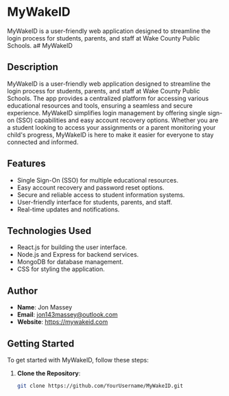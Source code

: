 # MyWakeID
MyWakeID is a user-friendly web application designed to streamline the login process for students, parents, and staff at Wake County Public Schools. 
a# MyWakeID

## Description

MyWakeID is a user-friendly web application designed to streamline the login process for students, parents, and staff at Wake County Public Schools. The app provides a centralized platform for accessing various educational resources and tools, ensuring a seamless and secure experience. MyWakeID simplifies login management by offering single sign-on (SSO) capabilities and easy account recovery options. Whether you are a student looking to access your assignments or a parent monitoring your child's progress, MyWakeID is here to make it easier for everyone to stay connected and informed.

## Features

- Single Sign-On (SSO) for multiple educational resources.
- Easy account recovery and password reset options.
- Secure and reliable access to student information systems.
- User-friendly interface for students, parents, and staff.
- Real-time updates and notifications.

## Technologies Used

- React.js for building the user interface.
- Node.js and Express for backend services.
- MongoDB for database management.
- CSS for styling the application.

## Author

- **Name**: Jon Massey
- **Email**: jon143massey@outlook.com
- **Website**: https://mywakeid.com

## Getting Started

To get started with MyWakeID, follow these steps:

1. **Clone the Repository**:
   ```bash
   git clone https://github.com/YourUsername/MyWakeID.git
